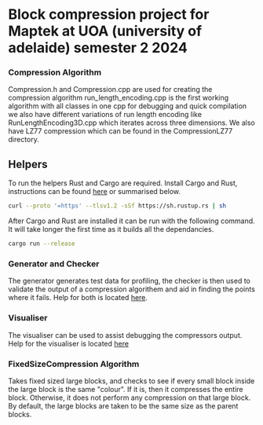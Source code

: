 # Block compression project for Maptek at UOA (university of adelaide) semester 2 2024 
### Compression Algorithm
Compression.h and Compression.cpp are used for creating the compression algorithm
run_length_encoding.cpp is the first working algorithm with all classes in one cpp for debugging and quick compilation
we also have different variations of run length encoding like RunLengthEncoding3D.cpp which iterates across three dimensions.
We also have LZ77 compression which can be found in the CompressionLZ77 directory.
## Helpers
To run the helpers Rust and Cargo are required. Install Cargo and Rust, instructions can be found [here](https://www.rust-lang.org/tools/install) or summarised below.

```sh
curl --proto '=https' --tlsv1.2 -sSf https://sh.rustup.rs | sh
```

After Cargo and Rust are installed it can be run with the following command. It will take longer the first time as it builds all the dependancies.

```sh
cargo run --release
```

### Generator and Checker
The generator generates test data for profiling, the checker is then used to validate the output of a compression algorithem and aid in finding the points where it fails. Help for both is located [here](helper/readme.md).

### Visualiser
The visualiser can be used to assist debugging the compressors output. Help for the visualiser is located [here](visualiser/readme.md)



### FixedSizeCompression Algorithm
Takes fixed sized large blocks, and checks to see if every small block inside the large block is the same "colour". If it is, then it compresses the entire block. Otherwise, it does not perform any compression on that large block. By default, the large blocks are taken to be the same size as the parent blocks.
